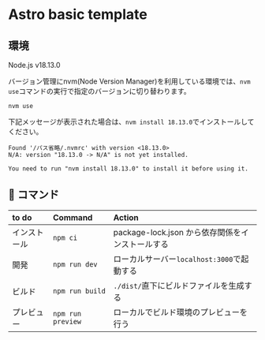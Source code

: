 # Astro basic template

## 環境

Node.js v18.13.0

バージョン管理にnvm(Node Version Manager)を利用している環境では、`nvm use`コマンドの実行で指定のバージョンに切り替わります。

```
nvm use
```

下記メッセージが表示された場合は、`nvm install 18.13.0`でインストールしてください。

```
Found '/パス省略/.nvmrc' with version <18.13.0>
N/A: version "18.13.0 -> N/A" is not yet installed.

You need to run "nvm install 18.13.0" to install it before using it.
```

## 🧞 コマンド

| to do                | Command                | Action                                             |
| :--------------------- | :--------------------- | :------------------------------------------------- |
| インストール         | `npm ci`         | package-lock.json から依存関係をインストールする                             |
| 開発         | `npm run dev`             | ローカルサーバー`localhost:3000`で起動する     |
| ビルド         | `npm run build`           | `./dist/`直下にビルドファイルを生成する            |
| プレビュー         | `npm run preview`         | ローカルでビルド環境のプレビューを行う       |
